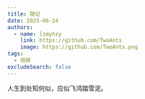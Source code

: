 ```yaml
---
title: 随记
date: 2025-06-24
authors:
  - name: lzmyhzy
    link: https://github.com/TwoAnts
    image: https://github.com/TwoAnts.png
tags:
  - 琐碎
excludeSearch: false
---
```


人生到处知何似，应似飞鸿踏雪泥。